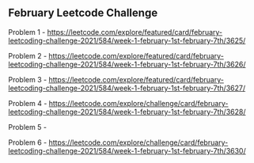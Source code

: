 <h2>February Leetcode Challenge</h2>

Problem 1 - https://leetcode.com/explore/featured/card/february-leetcoding-challenge-2021/584/week-1-february-1st-february-7th/3625/

Problem 2 - https://leetcode.com/explore/featured/card/february-leetcoding-challenge-2021/584/week-1-february-1st-february-7th/3626/

Problem 3 - https://leetcode.com/explore/featured/card/february-leetcoding-challenge-2021/584/week-1-february-1st-february-7th/3627/

Problem 4 - https://leetcode.com/explore/challenge/card/february-leetcoding-challenge-2021/584/week-1-february-1st-february-7th/3628/

Problem 5 - 

Problem 6 - https://leetcode.com/explore/challenge/card/february-leetcoding-challenge-2021/584/week-1-february-1st-february-7th/3630/
